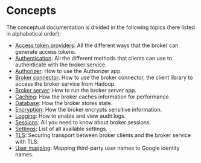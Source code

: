 # Concepts

The conceptual documentation is divided in the following topics (here listed in alphabetical order):

-   [Access token providers](providers.md): All the different ways that the broker can generate access tokens.
-   [Authentication](authentication.md): All the different methods that clients can use to authenticate with the broker service.
-   [Authorizer](authorizer.md): How to use the Authorizer app.
-   [Broker connector](connector.md): How to use the broker connector, the client library to access the broker service from Hadoop.
-   [Broker server](broker-server.md): How to run the broker server app.
-   [Caching](caching.md): How the broker caches information for performance.
-   [Database](database.md): How the broker stores state.
-   [Encryption](encryption.md): How the broker encrypts sensitive information.
-   [Logging](logging.md): How to enable and view audit logs.
-   [Sessions](sessions.md): All you need to know about broker sessions.
-   [Settings](settings.md): List of all available settings.
-   [TLS](tls.md): Securing transport between broker clients and the broker service with TLS.
-   [User mapping](user-mapping.md): Mapping third-party user names to Google identity names.
